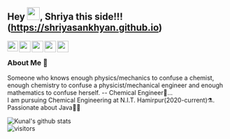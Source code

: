 ## Hey <img src="https://github.com/TheDudeThatCode/TheDudeThatCode/blob/master/Assets/Hi.gif" width="29px">, Shriya this side!!!(https://shriyasankhyan.github.io) 

<a href="https://www.linkedin.com/in/shriya-sankhyan-6717151a9/">
  <img align="left" width="24px" src="https://cdn.jsdelivr.net/npm/simple-icons@v3/icons/linkedin.svg"  />
</a>
<a href="https://twitter.com/shriya_sankhyan">
  <img align="left" width="26px" src="https://cdn.jsdelivr.net/npm/simple-icons@v3/icons/twitter.svg" />
</a>
<a href="mailto:shriya0690@gmail.com">
  <img align="left" width="26px" src="https://cdn.jsdelivr.net/npm/simple-icons@v3/icons/gmail.svg" />
</a>
<a href="https://www.youtube.com/channel/UCBGOUQHNNtNGcGzVq5rIXjw">
  <img align="left" width="26px" src="https://cdn.jsdelivr.net/npm/simple-icons@v3/icons/youtube.svg" />
</a>
<a href="http://dev.to/kunal">
  <img align="left" width="26px" src="https://cdn.jsdelivr.net/npm/simple-icons@v3/icons/medium.svg" />
</a>

<br />

### About Me 🚀
  Someone who knows enough physics/mechanics to confuse a chemist, enough chemistry to confuse a physicist/mechanical engineer and enough mathematics to confuse herself. -- Chemical Engineer🧪... </br>
   I am pursuing Chemical Engineering at N.I.T. Hamirpur(2020-current)⚗️. </br>
   Passionate about Java👩‍💻 </br>
  
  
![Kunal's github stats](https://github-readme-stats.vercel.app/api?username=shriyasankhyan&show_icons=true&hide_border=true)
<br />
![visitors](https://visitor-badge.laobi.icu/badge?page_id=shriyasankhyan.shriyasankhyan)

      
   
     
